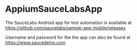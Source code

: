 # AppiumSauceLabsApp
The SauceLabs Android app for test automation is available at https://github.com/saucelabs/sample-app-mobile/releases

Username and password for the the app can also be found at https://www.saucedemo.com

